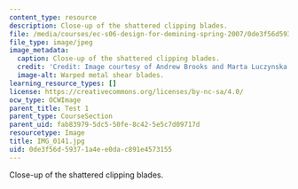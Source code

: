 ```yaml
---
content_type: resource
description: Close-up of the shattered clipping blades.
file: /media/courses/ec-s06-design-for-demining-spring-2007/0de3f56d59371a4ee0dac891e4573155_IMG_0141.jpg
file_type: image/jpeg
image_metadata:
  caption: Close-up of the shattered clipping blades.
  credit: 'Credit: Image courtesy of Andrew Brooks and Marta Luczynska.'
  image-alt: Warped metal shear blades.
learning_resource_types: []
license: https://creativecommons.org/licenses/by-nc-sa/4.0/
ocw_type: OCWImage
parent_title: Test 1
parent_type: CourseSection
parent_uid: fab83979-5dc5-50fe-8c42-5e5c7d09717d
resourcetype: Image
title: IMG_0141.jpg
uid: 0de3f56d-5937-1a4e-e0da-c891e4573155
---
```

Close-up of the shattered clipping blades.